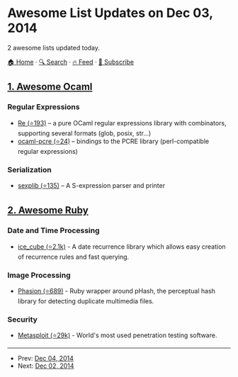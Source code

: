 # Awesome List Updates on Dec 03, 2014

2 awesome lists updated today.

[🏠 Home](/README.md) · [🔍 Search](https://test.trackawesomelist.com/search/) · [🔥 Feed](https://test.trackawesomelist.com/rss.xml) · [📮 Subscribe](https://trackawesomelist.us17.list-manage.com/subscribe?u=d2f0117aa829c83a63ec63c2f&id=36a103854c)



## [1. Awesome Ocaml](/content/ocaml-community/awesome-ocaml/README.md)

### Regular Expressions

*   [Re (⭐193)](https://github.com/ocaml/ocaml-re) – a pure OCaml regular expressions library with combinators, supporting several formats (glob, posix, str...)
*   [ocaml-pcre (⭐24)](https://github.com/mmottl/pcre-ocaml) – bindings to the PCRE library (perl-compatible regular expressions)

### Serialization

*   [sexplib (⭐135)](https://github.com/janestreet/sexplib) – A S-expression parser and printer

## [2. Awesome Ruby](/content/markets/awesome-ruby/README.md)

### Date and Time Processing

*   [ice\_cube (⭐2.1k)](https://github.com/seejohnrun/ice_cube) - A date recurrence library which allows easy creation of recurrence rules and fast querying.

### Image Processing

*   [Phasion (⭐689)](https://github.com/westonplatter/phashion) - Ruby wrapper around pHash, the perceptual hash library for detecting duplicate multimedia files.

### Security

*   [Metasploit (⭐29k)](https://github.com/rapid7/metasploit-framework) - World's most used penetration testing software.

---

- Prev: [Dec 04, 2014](/content/2014/12/04/README.md)
- Next: [Dec 02, 2014](/content/2014/12/02/README.md)